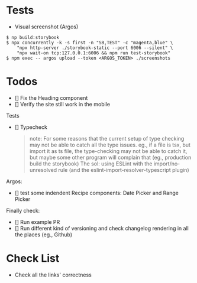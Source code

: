 # Tests
- Visual screenshot (Argos)
```
$ np build:storybook
$ npx concurrently -k -s first -n "SB,TEST" -c "magenta,blue" \
    "npx http-server ./storybook-static --port 6006 --silent" \
    "npx wait-on tcp:127.0.0.1:6006 && npm run test-storybook"
$ npm exec -- argos upload --token <ARGOS_TOKEN> ./screenshots
```

# Todos
- [] Fix the Heading component
- [] Verify the site still work in the mobile

Tests
- [] Typecheck
  > note: For some reasons that the current setup of type checking may not be able to catch all the type issues. eg., if a file is tsx, but import it as ts file, the type-checking may not be able to catch it, but maybe some other program will complain that (eg., production build the storybook)
  > The sol: using ESLint with the import/no-unresolved rule (and the eslint-import-resolver-typescript plugin)

Argos:
  - [] test some indendent Recipe components: Date Picker and Range Picker

Finally check:
  - [] Run example PR
  - [] Run different kind of versioning and check changelog rendering in all the places (eg., Github)

# Check List
- Check all the links' correctness
